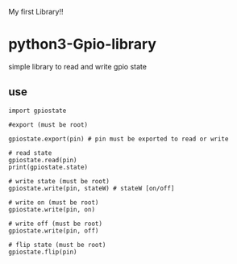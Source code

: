 My first Library!!

# python3-Gpio-library

simple library to read and write gpio state
 
## use

    import gpiostate
    
    #export (must be root)
    
    gpiostate.export(pin) # pin must be exported to read or write 
    
    # read state
    gpiostate.read(pin)
    print(gpiostate.state)
    
    # write state (must be root)
    gpiostate.write(pin, stateW) # stateW [on/off]
    
    # write on (must be root)
    gpiostate.write(pin, on)
 
    # write off (must be root)
    gpiostate.write(pin, off)
    
    # flip state (must be root)
    gpiostate.flip(pin)  